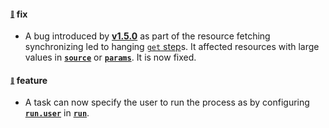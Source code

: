 #### <sub><sup><a name="v151-note-1" href="#v151-note-1">:link:</a></sup></sub> fix

* A bug introduced by [**v1.5.0**](https://github.com/concourse/concourse/releases/tag/v1.5.0) as part of the resource fetching synchronizing led to hanging [`get` step](https://concourse-ci.org/get-step.html)s. It affected resources with large values in [**`source`**](https://concourse-ci.org/resources.html#resource-source) or [**`params`**](https://concourse-ci.org/get-step.html#get-step-params). It is now fixed.
  
  
#### <sub><sup><a name="v151-note-2" href="#v151-note-2">:link:</a></sup></sub> feature

* A task can now specify the user to run the process as by configuring [**`run.user`**](https://concourse-ci.org/tasks.html#task-run-user) in [**`run`**](https://concourse-ci.org/tasks.html#task-run).
  
  
